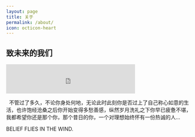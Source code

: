 ```yaml
---
layout: page
title: 关于
permalink: /about/
icon: octicon-heart
---
```


<link rel="stylesheet" type="text/css" href="https://objout.github.io/player/1.css" />
<h2>致未来的我们</h2>
<iframe scrolling="no" src="https://objout.github.io/f.html" width="351" height="80" frameborder="0"></iframe> 
<p>&nbsp;&nbsp;不管过了多久，不论你身处何地，无论此时此刻你是否过上了自己称心如意的生活，也许饱经沧桑之后你开始变得多愁善感，纵然岁月洗礼之下你早已疲惫不堪，我都希望你还是那个你，那个昔日的你，一个对理想始终怀有一份热诚的人...</p>
<p>BELIEF FLIES IN THE WIND.</p>